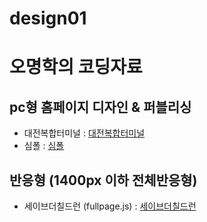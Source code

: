 # design01
# 오명학의 코딩자료
## pc형 홈페이지 디자인 & 퍼블리싱
- 대전복합터미널 : <a href="https://kingsimba444.github.io/design01/djbus/index.html" target="_blank">대전복합터미널</a>
- 심폴 : <a href="https://kingsimba444.github.io/design01/simpol/index.html" target="_blank">심폴</a>
## 반응형 (1400px 이하 전체반응형)
- 세이브더칠드런 (fullpage.js) : <a href="https://kingsimba444.github.io/design01/children/index.html" target="_blank">세이브더칠드런</a>
